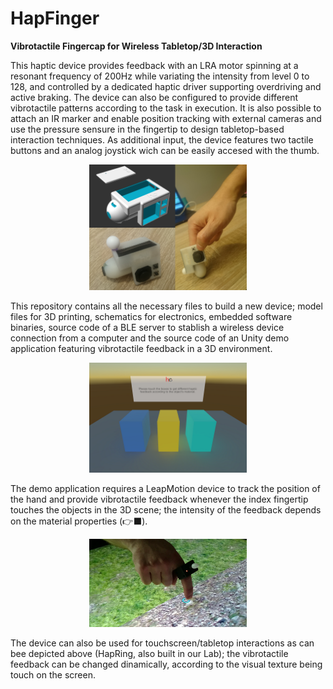 # HapFinger
<b>Vibrotactile Fingercap for Wireless Tabletop/3D Interaction</b>

This haptic device provides feedback with an LRA motor spinning at a resonant frequency of  200Hz  while variating the intensity from  level 0 to 128, and controlled by a dedicated haptic driver supporting overdriving and active braking. The device can also be configured to provide different vibrotactile patterns according to the task in execution. It is also possible to attach an IR marker and enable position tracking with external cameras and use the pressure sensure in the fingertip to design tabletop-based interaction techniques. As additional input, the device features two tactile buttons and an analog joystick wich can be easily accesed with the thumb.

<p align="center"><img src="Media/device.png" width="50%"></p>

This repository contains all the necessary files to build a new device; model files for 3D printing, schematics for electronics, embedded software binaries, source code of a BLE server to stablish a wireless device connection from a computer and the source code of an Unity demo application featuring vibrotactile feedback in a 3D environment.

<p align="center"><img src="Media/app.png" width="50%"></p>

The demo application requires a LeapMotion device to track the position of the hand and provide vibrotactile feedback whenever the index fingertip touches the objects in the 3D scene; the intensity of the feedback depends on the material properties (👉⬛️).

<p align="center"><img src="Media/touchscreen.png" width="50%"></p>

The device can also be used for touchscreen/tabletop interactions as can bee depicted above (HapRing, also built in our Lab); the vibrotactile feedback can be changed dinamically, according to the visual texture being touch on the screen.
